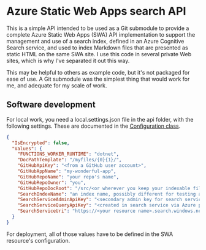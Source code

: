 # Azure Static Web Apps search API

This is a simple API intended to be used as a Git submodule to provide a
complete Azure Static Web Apps (SWA) API implementation to support the
management and use of a search index, defined in an Azure Cognitive Search
service, and used to index Markdown files that are presented as static HTML on
the same SWA site. I use this code in several private Web sites, which is why
I've separated it out this way.

This may be helpful to others as example code, but it's not packaged for ease of
use. A Git submodule was the simplest thing that would work for me, and adequate
for my scale of work.

## Software development

For local work, you need a local.settings.json file in the api folder, with the
following settings. These are documented in the 
[Configuration class](/api/Configuration.cs).

```json
{
  "IsEncrypted": false,
  "Values": {
    "FUNCTIONS_WORKER_RUNTIME": "dotnet",
    "DocPathTemplate": "/myfiles/{0}{1}/",
    "GitHubApiKey": "<from a GitHub user account>",
    "GitHubAppName": "my-wonderful-app",
    "GitHubRepoName": "your repo's name",
    "GitHubRepoOwner": "you",
    "GitHubRepoDocRoot": "/src/<or wherever you keep your indexable files>",
    "SearchIndexName": "an index name, possibly different for testing and production",
    "SearchServiceAdminApiKey": "<secondary admin key for search service>",
    "SearchServiceQueryApiKey": "<created in search service via Azure portal>",
    "SearchServiceUri": "https://<your resource name>.search.windows.net",
  }
}
```

For deployment, all of those values have to be defined in the SWA resource's configuration.

